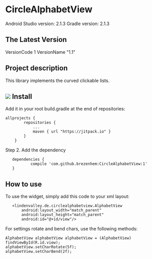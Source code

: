 CircleAlphabetView
===========
Android Studio version: 2.1.3
Gradle version: 2.1.3

The Latest Version
------------------
VersionCode 1
VersionName "1.1"

Project description
-------------------
This library implements the curved clickable lists.
 
 ![](http://im.ezgif.com/tmp/ezgif-2973445153.gif)
Install
-------------------

Add it in your root build.gradle at the end of repositories:
```
allprojects {
        repositories {
            ...
            maven { url "https://jitpack.io" }
        }
    }
 ```
    
Step 2. Add the dependency
 ```
    dependencies {
            compile 'com.github.brezenhem:CircleAlphabetView:1'
    } 
 ```

How to use
-------------------

To use the widget, simply add this code to your xml layout:

 ```
    <lindenvalley.de.circlealphabetview.AlphabetView
        android:layout_width="match_parent"
        android:layout_height="match_parent"
        android:id="@+id/view"/>
 ```
 
For settings rotate and bend chars, use the following methods:
```
AlphabetView alphabetView alphabetView = (AlphabetView) findViewById(R.id.view);
alphabetView.setCharRotate(5f);
alphabetView.setCharBend(2f);
```
